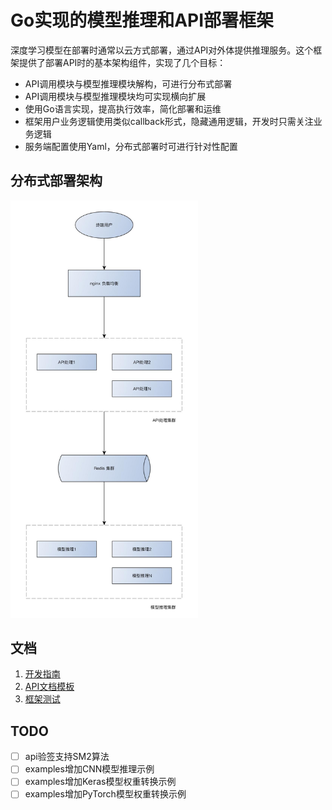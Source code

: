 # Go实现的模型推理和API部署框架

深度学习模型在部署时通常以云方式部署，通过API对外体提供推理服务。这个框架提供了部署API时的基本架构组件，实现了几个目标：
- API调用模块与模型推理模块解构，可进行分布式部署
- API调用模块与模型推理模块均可实现横向扩展
- 使用Go语言实现，提高执行效率，简化部署和运维
- 框架用户业务逻辑使用类似callback形式，隐藏通用逻辑，开发时只需关注业务逻辑
- 服务端配置使用Yaml，分布式部署时可进行针对性配置



## 分布式部署架构

<img src="doc/arch.png" alt="分布式部署架构" width="300" />



## 文档

1. [开发指南](doc/DEV.md)
2. [API文档模板](doc/API.md)
3. [框架测试](doc/TEST.md)



## TODO

- [ ] api验签支持SM2算法
- [ ] examples增加CNN模型推理示例
- [ ] examples增加Keras模型权重转换示例
- [ ] examples增加PyTorch模型权重转换示例
